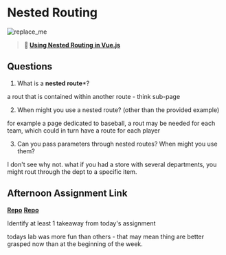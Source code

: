 # Nested Routing

![replace_me](https://codeworks.blob.core.windows.net/public/assets/img/illustrations/placeholder.svg)

> **📖 [Using Nested Routing in Vue.js](https://codeworksacademy.com/fs-student-guide/resources/wk6/04-Child-Routes)**

## Questions

1. What is a **nested route***?

a rout that is contained within another route - think sub-page

2. When might you use a nested route? (other than the provided example)

for example a page dedicated to baseball, a rout may be needed for each team, which could in turn have a route for each player

3. Can you pass parameters through nested routes? When might you use them?

I don't see why not. what if you had a store with several departments, you might rout through the dept to a specific item.

## Afternoon Assignment Link

**[Repo](https://github.com/LemonadeGT1/blogger)**
**[Repo](https://github.com/uwilledw/blogger)**


Identify at least 1 takeaway from today's assignment

todays lab was more fun than others - that may mean thing are better grasped now than at the beginning of the week.